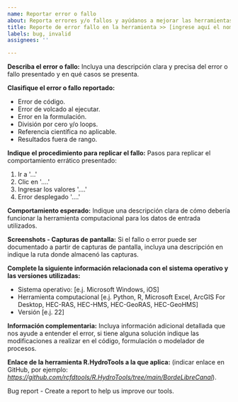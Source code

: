 ```yaml
---
name: Reportar error o fallo
about: Reporta errores y/o fallos y ayúdanos a mejorar las herramientas R.HydroTools.
title: Reporte de error fallo en la herramienta >> [ingrese aquí el nombre|
labels: bug, invalid
assignees: ''

---
```


**Describa el error o fallo:**
Incluya una descripción clara y precisa del error o fallo presentado y en qué casos se presenta.

**Clasifique el error o fallo reportado:**
 - Error de código.
 - Error de volcado al ejecutar.
 - Error en la formulación.
 - División por cero y/o loops.
 - Referencia científica no aplicable.
 - Resultados fuera de rango.


**Indique el procedimiento para replicar el fallo:**
Pasos para replicar el comportamiento errático presentado:
1. Ir a '...'
2. Clic  en '....'
3. Ingresar los valores '....'
4. Error desplegado '....'


**Comportamiento esperado:**
Indique una descripción clara de cómo debería funcionar la herramienta computacional para los datos de entrada utilizados.


**Screenshots - Capturas de pantalla:**
Si el fallo o error puede ser documentado a partir de capturas de pantalla, incluya una descripción en indique la ruta donde almacenó las capturas.


**Complete la siguiente información relacionada con el sistema operativo y las versiones utilizadas:**
 - Sistema operativo: [e.j. Microsoft Windows, iOS]
 - Herramienta computacional [e.j. Python, R, Microsoft Excel, ArcGIS For Desktop, HEC-RAS, HEC-HMS, HEC-GeoRAS, HEC-GeoHMS]
 - Versión [e.j. 22]


**Información complementaria:**
Incluya información adicional detallada que nos ayude a entender el error, si tiene alguna solución indique las modificaciones a realizar en el código, formulación o modelador de procesos.


**Enlace de la herramienta R.HydroTools a la que aplica:**
(indicar enlace en GitHub, por ejemplo: _https://github.com/rcfdtools/R.HydroTools/tree/main/BordeLibreCanal_).


Bug report - Create a report to help us improve our tools.
